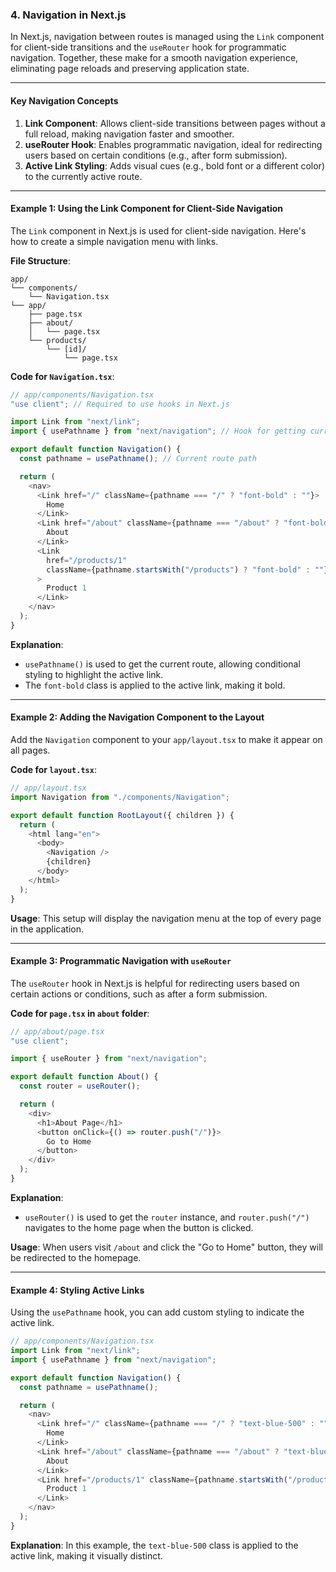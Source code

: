
### **4. Navigation in Next.js**

In Next.js, navigation between routes is managed using the `Link` component for client-side transitions and the `useRouter` hook for programmatic navigation. Together, these make for a smooth navigation experience, eliminating page reloads and preserving application state.

---

#### **Key Navigation Concepts**

1. **Link Component**: Allows client-side transitions between pages without a full reload, making navigation faster and smoother.
2. **useRouter Hook**: Enables programmatic navigation, ideal for redirecting users based on certain conditions (e.g., after form submission).
3. **Active Link Styling**: Adds visual cues (e.g., bold font or a different color) to the currently active route.

  
---

#### **Example 1: Using the Link Component for Client-Side Navigation**

The `Link` component in Next.js is used for client-side navigation. Here's how to create a simple navigation menu with links.

**File Structure**:

```plaintext
app/
└── components/
    └── Navigation.tsx
└── app/
    ├── page.tsx
    ├── about/
    │   └── page.tsx
    └── products/
        └── [id]/
            └── page.tsx
```

**Code for `Navigation.tsx`**:

```typescript
// app/components/Navigation.tsx
"use client"; // Required to use hooks in Next.js

import Link from "next/link";
import { usePathname } from "next/navigation"; // Hook for getting current path

export default function Navigation() {
  const pathname = usePathname(); // Current route path

  return (
    <nav>
      <Link href="/" className={pathname === "/" ? "font-bold" : ""}>
        Home
      </Link>
      <Link href="/about" className={pathname === "/about" ? "font-bold" : ""}>
        About
      </Link>
      <Link
        href="/products/1"
        className={pathname.startsWith("/products") ? "font-bold" : ""}
      >
        Product 1
      </Link>
    </nav>
  );
}
```

**Explanation**:

- `usePathname()` is used to get the current route, allowing conditional styling to highlight the active link.
- The `font-bold` class is applied to the active link, making it bold.

---

#### **Example 2: Adding the Navigation Component to the Layout**

Add the `Navigation` component to your `app/layout.tsx` to make it appear on all pages.

**Code for `layout.tsx`**:

```typescript
// app/layout.tsx
import Navigation from "./components/Navigation";

export default function RootLayout({ children }) {
  return (
    <html lang="en">
      <body>
        <Navigation />
        {children}
      </body>
    </html>
  );
}
```

**Usage**: This setup will display the navigation menu at the top of every page in the application.

---

#### **Example 3: Programmatic Navigation with `useRouter`**

The `useRouter` hook in Next.js is helpful for redirecting users based on certain actions or conditions, such as after a form submission.

**Code for `page.tsx` in `about` folder**:

```typescript
// app/about/page.tsx
"use client";

import { useRouter } from "next/navigation";

export default function About() {
  const router = useRouter();

  return (
    <div>
      <h1>About Page</h1>
      <button onClick={() => router.push("/")}>
        Go to Home
      </button>
    </div>
  );
}
```

**Explanation**:

- `useRouter()` is used to get the `router` instance, and `router.push("/")` navigates to the home page when the button is clicked.

**Usage**: When users visit `/about` and click the "Go to Home" button, they will be redirected to the homepage.

---

#### **Example 4: Styling Active Links**

Using the `usePathname` hook, you can add custom styling to indicate the active link.

```typescript
// app/components/Navigation.tsx
import Link from "next/link";
import { usePathname } from "next/navigation";

export default function Navigation() {
  const pathname = usePathname();

  return (
    <nav>
      <Link href="/" className={pathname === "/" ? "text-blue-500" : ""}>
        Home
      </Link>
      <Link href="/about" className={pathname === "/about" ? "text-blue-500" : ""}>
        About
      </Link>
      <Link href="/products/1" className={pathname.startsWith("/products") ? "text-blue-500" : ""}>
        Product 1
      </Link>
    </nav>
  );
}
```

**Explanation**: In this example, the `text-blue-500` class is applied to the active link, making it visually distinct.


